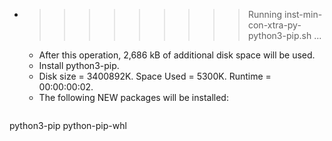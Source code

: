 * >>>>>>>>> Running inst-min-con-xtra-py-python3-pip.sh ...
  * After this operation, 2,686 kB of additional disk space will be used.
  * Install python3-pip.
  * Disk size = 3400892K. Space Used = 5300K. Runtime = 00:00:00:02.
  * The following NEW packages will be installed:
  ```bash
python3-pip python-pip-whl
  ```
